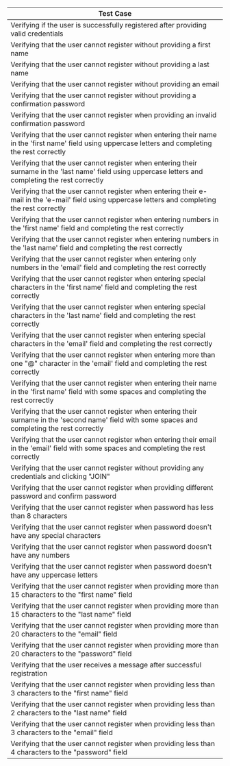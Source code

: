| Test Case | 
| --- | 
| Verifying if the user is successfully registered after providing valid credentials | 
| Verifying that the user cannot register without providing a first name | 
| Verifying that the user cannot register without providing a last name | 
| Verifying that the user cannot register without providing an email | 
| Verifying that the user cannot register without providing a confirmation password | 
| Verifying that the user cannot register when providing an invalid confirmation password | 
| Verifying that the user cannot register when entering their name in the 'first name' field using uppercase letters and completing the rest correctly | 
| Verifying that the user cannot register when entering their surname in the 'last name' field using uppercase letters and completing the rest correctly | 
| Verifying that the user cannot register when entering their e-mail in the 'e-mail' field using uppercase letters and completing the rest correctly | 
| Verifying that the user cannot register when entering numbers in the 'first name' field and completing the rest correctly | 
| Verifying that the user cannot register when entering numbers in the 'last name' field and completing the rest correctly | 
| Verifying that the user cannot register when entering only numbers in the 'email' field and completing the rest correctly | 
| Verifying that the user cannot register when entering special characters in the 'first name' field and completing the rest correctly | 
| Verifying that the user cannot register when entering special characters in the 'last name' field and completing the rest correctly | 
| Verifying that the user cannot register when entering special characters in the 'email' field and completing the rest correctly | 
| Verifying that the user cannot register when entering more than one "@" character in the 'email' field and completing the rest correctly | 
| Verifying that the user cannot register when entering their name in the 'first name' field with some spaces and completing the rest correctly | 
| Verifying that the user cannot register when entering their surname in the 'second name' field with some spaces and completing the rest correctly | 
| Verifying that the user cannot register when entering their email in the 'email' field with some spaces and completing the rest correctly | 
| Verifying that the user cannot register without providing any credentials and clicking "JOIN" | 
| Verifying that the user cannot register when providing different password and confirm password | 
| Verifying that the user cannot register when password has less than 8 characters | 
| Verifying that the user cannot register when password doesn't have any special characters | 
| Verifying that the user cannot register when password doesn't have any numbers | 
| Verifying that the user cannot register when password doesn't have any uppercase letters | 
| Verifying that the user cannot register when providing more than 15 characters to the "first name" field | 
| Verifying that the user cannot register when providing more than 15 characters to the "last name" field | 
| Verifying that the user cannot register when providing more than 20 characters to the "email" field | 
| Verifying that the user cannot register when providing more than 20 characters to the "password" field | 
| Verifying that the user receives a message after successful registration | 
| Verifying that the user cannot register when providing less than 3 characters to the "first name" field | 
| Verifying that the user cannot register when providing less than 2 characters to the "last name" field | 
| Verifying that the user cannot register when providing less than 3 characters to the "email" field | 
| Verifying that the user cannot register when providing less than 4 characters to the "password" field | 
